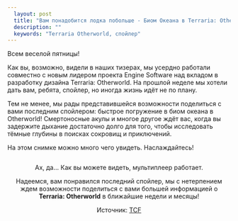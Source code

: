 ```yaml
---
  layout: post
  title: "Вам понадобится лодка побольше - Биом Океана в Terraria: Otherworld"
  description: ""
  keywords: "Terraria Otherworld, спойлер"
---
```


Всем веселой пятницы!

Как вы, возможно, видели в наших тизерах, мы усердно работали совместно с новым лидером проекта  Engine Software над вкладом в разработку дизайна Terraria: Otherworld. На прошлой неделе мы хотели дать вам, ребята, спойлер, но иногда жизнь идёт не по плану.

Тем не менее, мы рады представившейся возможности поделиться с вами последним спойлером: быстрое погружение в биом океана в Otherworld! Смертоносные акулы и многое другое ждёт вас, когда вы задержите дыхание достаточно долго для того, чтобы исследовать тёмные глубины в поисках сокровищ и приключений. 

На этом снимке можно много чего увидеть. Наслаждайтесь!

<div align="center">
<a class="fancybox" rel="gallery1" href="{{site.baseurl}}/images/posts/biom-okeana-v-terraria-otherworld/OceanBiome_screenshot02.png" title="Биом океана в Terraria Otherworld">
	<img src="{{site.baseurl}}/images/posts/biom-okeana-v-terraria-otherworld/OceanBiome_screenshot02_m.png" alt="" />
</a>

Ах, да... Как вы можете видеть, мультиплеер работает.

Надеемся, вам понравился последний спойлер, мы с нетерпением ждем возможности поделиться с вами большей информацией о <b>Terraria: Otherworld</b> в ближайшие недели и месяцы!

Источник: <a href="https://forums.terraria.org/index.php?threads/youre-gonna-need-a-bigger-boat-the-ocean-biome-in-terraria-otherworld.48795/" rel="nofollow">TCF</a>
